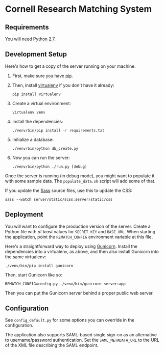 # Cornell Research Matching System

## Requirements

You will need [Python 2.7][python].

[python]: https://www.python.org/downloads/


## Development Setup

Here's how to get a copy of the server running on your machine.

1. First, make sure you have [pip][].

2. Then, install [virtualenv][] if you don't have it already:

       pip install virtualenv

3. Create a virtual environment:

       virtualenv venv

4. Install the dependencies:

       ./venv/bin/pip install -r requirements.txt

5. Initialize a database:

       ./venv/bin/python db_create.py

6. Now you can run the server:

       ./venv/bin/python ./run.py [debug]

[virtualenv]: https://virtualenv.pypa.io/
[pip]: https://pip.pypa.io/

Once the server is running (in debug mode), you might want to populate it with some sample data. The `populate_data.sh` script will add some of that.

If you update the [Sass][] source files, use this to update the CSS:

    sass --watch server/static/scss:server/static/css

[sass]: http://sass-lang.com/install


## Deployment

You will want to configure the production version of the server. Create a Python file with *at least* values for `SECRET_KEY` and `BASE_URL`. When starting the application, point the `REMATCH_CONFIG` environment variable at this file.

Here's a straightforward way to deploy using [Gunicorn][]. Install the dependencies into a virtualenv, as above, and then also install Gunicorn into the same virtualenv:

    ./venv/bin/pip install gunicorn

Then, start Gunicorn like so:

    REMATCH_CONFIG=config.py ./venv/bin/gunicorn server:app

Then you can put the Gunicorn server behind a proper public web server.

[gunicorn]: http://gunicorn.org


## Configuration

See `config_default.py` for some options you can override in the configuration.

The application also supports SAML-based single sign-on as an alternative to username/password authentication. Set the `SAML_METADATA_URL` to the URL of the XML file describing the SAML endpoint.
